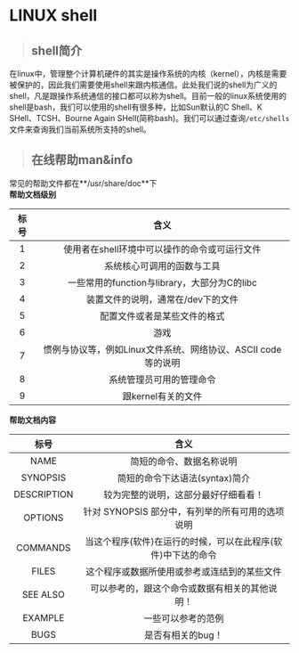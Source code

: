 # LINUX shell #
> ## shell简介 ##  

在linux中，管理整个计算机硬件的其实是操作系统的内核（kernel），内核是需要被保护的，因此我们需要使用shell来跟内核通信。此处我们说的shell为广义的shell，凡是跟操作系统通信的接口都可以称为shell。目前一般的linux系统使用的shell是bash，我们可以使用的shell有很多种，比如Sun默认的C Shell、K SHell、TCSH、Bourne Again SHell(简称bash)。我们可以通过查询`/etc/shells`文件来查询我们当前系统所支持的shell。

> ## 在线帮助man&info  ##  

常见的帮助文件都在**/usr/share/doc**下  
**帮助文档级别**

|标号|含义|
|:--------:|:--------:|
|1|使用者在shell环境中可以操作的命令或可运行文件|
|2|系统核心可调用的函数与工具|
|3|一些常用的function与library，大部分为C的libc|
|4|装置文件的说明，通常在/dev下的文件|
|5|配置文件或者是某些文件的格式|
|6|游戏|
|7|惯例与协议等，例如Linux文件系统、网络协议、ASCII code等的说明|
|8|系统管理员可用的管理命令|
|9|跟kernel有关的文件|

**帮助文档内容**

|标号|含义|
|:--------:|:--------:|
|NAME|简短的命令、数据名称说明|
|SYNOPSIS|简短的命令下达语法(syntax)简介|
|DESCRIPTION|较为完整的说明，这部分最好仔细看看！|
|OPTIONS|针对 SYNOPSIS 部分中，有列举的所有可用的选项说明|
|COMMANDS|当这个程序(软件)在运行的时候，可以在此程序(软件)中下达的命令|
|FILES|这个程序或数据所使用或参考或连结到的某些文件|
|SEE ALSO|可以参考的，跟这个命令或数据有相关的其他说明！|
|EXAMPLE|一些可以参考的范例|
|BUGS|是否有相关的bug！|

